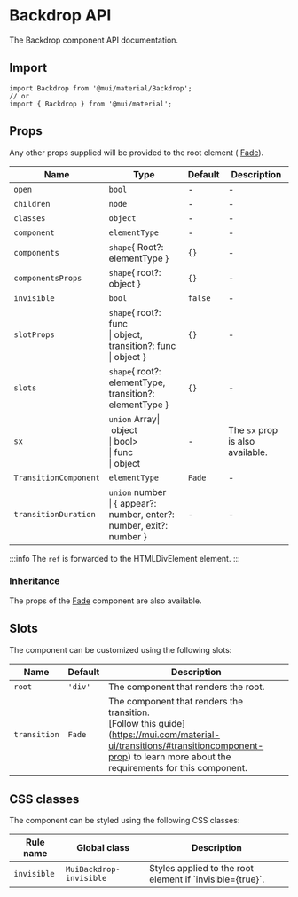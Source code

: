 # Backdrop API

The Backdrop component API documentation.

## Import

```
import Backdrop from '@mui/material/Backdrop';
// or
import { Backdrop } from '@mui/material';
```

## Props

Any other props supplied will be provided to the root element ( [Fade](/material-ui/api/fade/)).

| Name | Type | Default | Description |
| --- | --- | --- | --- |
| `open` | `bool` | - | - |
| `children` | `node` | - | - |
| `classes` | `object` | - | - |
| `component` | `elementType` | - | - |
| `components` | `shape`{ Root?: elementType } | `{}` | - |
| `componentsProps` | `shape`{ root?: object } | `{}` | - |
| `invisible` | `bool` | `false` | - |
| `slotProps` | `shape`{ root?: func<br>\| object, transition?: func<br>\| object } | `{}` | - |
| `slots` | `shape`{ root?: elementType, transition?: elementType } | `{}` | - |
| `sx` | `union` Array\| object<br>\| bool><br>\| func<br>\| object | - | The `sx` prop is also available. |
| `TransitionComponent` | `elementType` | `Fade` | - |
| `transitionDuration` | `union` number<br>\| { appear?: number, enter?: number, exit?: number } | - | - |

:::info
The `ref` is forwarded to the HTMLDivElement element.
:::

### Inheritance

The props of the [Fade](/material-ui/api/fade/) component are also available.

## Slots

The component can be customized using the following slots:

| Name | Default | Description |
| --- | --- | --- |
| `root` | `'div'` | The component that renders the root. |
| `transition` | `Fade` | The component that renders the transition.<br>\[Follow this guide\](https://mui.com/material-ui/transitions/#transitioncomponent-prop) to learn more about the requirements for this component. |

## CSS classes

The component can be styled using the following CSS classes:

| Rule name | Global class | Description |
| --- | --- | --- |
| `invisible` | `MuiBackdrop-invisible` | Styles applied to the root element if \`invisible={true}\`. |